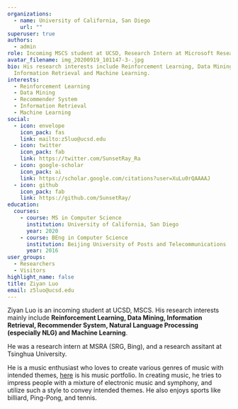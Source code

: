 ```yaml
---
organizations:
  - name: University of California, San Diego
    url: ""
superuser: true
authors:
  - admin
role: Incoming MSCS student at UCSD, Research Intern at Microsoft Research Asia
avatar_filename: img_20200919_101147-3-.jpg
bio: His research interests include Reinforcement Learning, Data Mining,
  Information Retrieval and Machine Learning.
interests:
  - Reinforcement Learning
  - Data Mining
  - Recommender System
  - Information Retrieval
  - Machine Learning
social:
  - icon: envelope
    icon_pack: fas
    link: mailto:z5luo@ucsd.edu
  - icon: twitter
    icon_pack: fab
    link: https://twitter.com/SunsetRay_Ra
  - icon: google-scholar
    icon_pack: ai
    link: https://scholar.google.com/citations?user=XuLu0rQAAAAJ
  - icon: github
    icon_pack: fab
    link: https://github.com/SunsetRay/
education:
  courses:
    - course: MS in Computer Science
      institution: University of California, San Diego
      year: 2020
    - course: BEng in Computer Science
      institution: Beijing University of Posts and Telecommunications
      year: 2016
user_groups:
  - Researchers
  - Visitors
highlight_name: false
title: Ziyan Luo
email: z5luo@ucsd.edu
---
```

Ziyan Luo is an incoming student at UCSD, MSCS. His research interests mainly include **Reinforcement Learning, Data Mining, Information Retrieval, Recommender System, Natural Language Processing (especially NLG) and Machine Learning**. 

He was a research intern at MSRA (SRG, Bing), and a research assitant at Tsinghua University. 

He is a music enthusiast who loves to create various genres of music with intended themes, [here](https://soundcloud.com/sunsetray) is his music portfolio. In creating music, he tries to impress people with a mixture of electronic music and symphony, and utilize such a style to convey intended themes. He also enjoys sports like billiard, Ping-Pong, and tennis.

